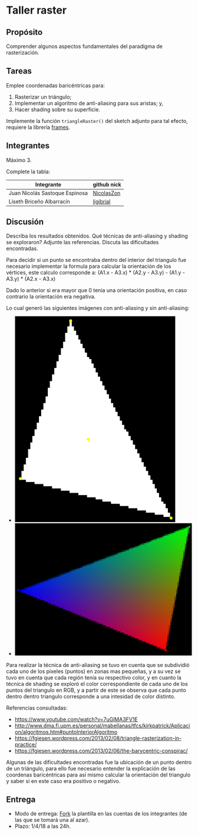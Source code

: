 # Taller raster

## Propósito

Comprender algunos aspectos fundamentales del paradigma de rasterización.

## Tareas

Emplee coordenadas baricéntricas para:

1. Rasterizar un triángulo;
2. Implementar un algoritmo de anti-aliasing para sus aristas; y,
3. Hacer shading sobre su superficie.

Implemente la función ```triangleRaster()``` del sketch adjunto para tal efecto, requiere la librería [frames](https://github.com/VisualComputing/framesjs/releases).

## Integrantes

Máximo 3.

Complete la tabla:

| Integrante | github nick |
|------------|-------------|
| Juan Nicolás Sastoque Espinosa | [NicolasZon](https://github.com/NicolasZon/) |
| Liseth Briceño Albarracín | [ligibrial](https://github.com/ligibrial/) | 

## Discusión

Describa los resultados obtenidos. Qué técnicas de anti-aliasing y shading se exploraron? Adjunte las referencias. Discuta las dificultades encontradas.

Para decidir si un punto se encontraba dentro del interior del triangulo fue necesario implementar la formula para calcular la orientación de los vértices, este calculo corresponde a:
(A1.x - A3.x) * (A2.y - A3.y) - (A1.y - A3.y) * (A2.x - A3.x)

Dado lo anterior si era mayor que 0 tenia una orientación positiva, en caso contrario la orientación era negativa.

Lo cual generó las siguientes imágenes con anti-aliasing y sin anti-aliasing:
- ![Sin antialiasing y sin shading](images/sin_antialiasing.png "Sin antialiasing y sin shading")
- ![Con antialiasing y con shading](images/antialiasing.png "Con antialiasing y con shading")
 
Para realizar la técnica de anti-aliasing se tuvo en cuenta que se subdividió cada uno de los pixeles (puntos) en zonas mas pequeñas, y a su vez se tuvo en cuenta que cada región tenía su respectivo color, y en cuanto la técnica de shading se exploró el color correspondiente  de cada uno de los puntos del triangulo en RGB, y a partir de este se observa que cada punto dentro dentro triangulo corresponde a una intesidad de color distinto.

Referencias consultadas:

* https://www.youtube.com/watch?v=7uGlMA3FV1E
* http://www.dma.fi.upm.es/personal/mabellanas/tfcs/kirkpatrick/Aplicacion/algoritmos.htm#puntoInteriorAlgoritmo
* https://fgiesen.wordpress.com/2013/02/08/triangle-rasterization-in-practice/
* https://fgiesen.wordpress.com/2013/02/06/the-barycentric-conspirac/

Algunas de las dificultades encontradas fue la ubicación de un punto dentro de un triángulo, para ello fue necesario entender la explicación de las  coordenas baricéntricas para así mismo calcular la orientación del triangulo y saber si en este  caso era positivo o  negativo.

## Entrega

* Modo de entrega: [Fork](https://help.github.com/articles/fork-a-repo/) la plantilla en las cuentas de los integrantes (de las que se tomará una al azar).
* Plazo: 1/4/18 a las 24h.
